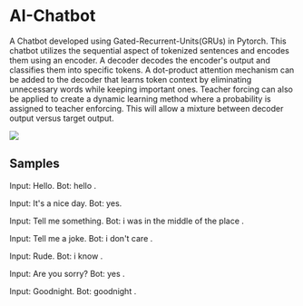 # AI-Chatbot
A Chatbot developed using Gated-Recurrent-Units(GRUs) in Pytorch. This chatbot utilizes the sequential aspect of tokenized sentences and encodes them using an encoder. A decoder decodes the encoder's output and classifies them into specific tokens. A dot-product attention mechanism can be added to the decoder that learns token context by eliminating unnecessary words while keeping important ones. Teacher forcing can also be applied to create a dynamic learning method where a probability is assigned to teacher enforcing. This will allow a mixture between decoder output versus target output.

![](data/uploads/seq2seq_model.png)

## Samples

Input: Hello.
Bot: hello .

Input: It's a nice day.
Bot: yes.

Input: Tell me something.
Bot: i was in the middle of the place .

Input: Tell me a joke.
Bot: i don't care .

Input: Rude.
Bot: i know .

Input: Are you sorry?
Bot: yes .

Input: Goodnight.
Bot: goodnight .
